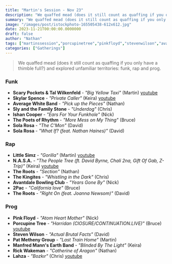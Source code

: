 ```yaml
---
title: "Martin's Session - Nov 23"
description: "We quaffed mead (does it still count as quaffing if you only have a thimble full?) and explored unfamiliar territories: funk, rap and prog."
summary: "We quaffed mead (does it still count as quaffing if you only have a thimble full?) and explored unfamiliar territories: funk, rap and prog."
image: "/images/post/istockphoto-165505438-612x612.jpg"
date: 2023-11-21T00:00:00.0000000
draft: false
author: "Nathan"
tags: ["martinssession","porcupinetree","pinkfloyd","stevenwilson","avantdalebowlingclub","solarosa","theroots","littlesimz","patmetheny","scarypockets","talwilkenfeld","2pac","rickwakeman","poetsofrhythm","slyandthefamilystone","nasa","lahza","ishancooper","thekingites","skylarspence","averagewhiteband","manfredmannsearthband","youtube"]
categories: ["Gatherings"]
---
```

> We quaffed mead (does it still count as quaffing if you only have a thimble full?) and explored unfamiliar territories: funk, rap and prog.
### Funk
- **Scary Pockets & Tal Wilkenfeld** - _"Big Yellow Taxi"_ (Martin) [youtube](https://www.youtube.com/watch?v=8jm1Zl2Fjd4)
- **Skylar Spence** - _"Private Caller"_ (Keira)  [youtube](https://www.youtube.com/watch?v=PsoJNBWkKWQ)
- **Average White Band** - _"Pick up the Pieces"_ (Nathan)
- **Sly and the Family Stone** - _"Underdog"_ (Chris)
- **Ishan Cooper** - _"Ears For Your Funkhole"_ (Nick)
- **The Poets of Rhythm** - _"More Mess on My Thing"_ (Bruce)
- **Sola Rosa** - _"The C'Mon"_ (David)
- **Sola Rosa** - _"What If? (feat. Nathan Haines)"_ (David)
### Rap
- **Little Simz** - _"Gorilla"_ (Martin) [youtube](https://www.youtube.com/watch?v=K7xzmkpwNoA)
- **N.A.S.A.** - _"The People Tree (ft. David Byrne, Chali 2na, Gift Of Gab, Z-Trip)"_ (Keira) [youtube](https://www.youtube.com/watch?v=631W6DGjdgQ)
- **The Roots** - _"Section"_ (Nathan)
- **The Kingites** - _"Whistling in the Dark"_ (Chris)
- **Avantdale Bowling Club** - _"Years Gone By"_ (Nick)
- **2Pac** - _"California love"_ (Bruce)
- **The Roots** - _"Right On (feat. Joanna Newsom)"_ (David)
### Prog
- **Pink Floyd** - _"Atom Heart Mother"_ (Nick)
- **Porcupine Tree** - _"Harridan (ClOSURE/CONTINUATION.LIVE)"_ (Bruce) [youtube](https://www.youtube.com/watch?v=8pavnAi7lNk&pp=ygUkSGFycmlkYW4gKENsT1NVUkUvQ09OVElOVUFUSU9OLkxJVkUp)
- **Steven Wilson** - _"Actual Brutal Facts"_ (David)
- **Pat Metheny Group** - _"Last Train Home"_ (Martin)
- **Manfred Mann's Earth Band** - _"Blinded By The Light"_ (Keira)
- **Rick Wakeman** - _"Catherine of Aragon"_ (Nathan)
- **Lahza** - _"Bozkır"_ (Chris) [youtube](https://www.youtube.com/watch?v=QjRq8HMW-bY)
